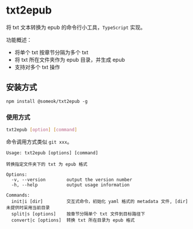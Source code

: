 # txt2epub

将 txt 文本转换为 epub 的命令行小工具，`TypeScript` 实现。

功能概述：

- 将单个 txt 按章节分隔为多个 txt
- 将 txt 所在文件夹作为 epub 目录，并生成 epub
- 支持对多个 txt 操作

## 安装方式

```
npm install @someok/txt2epub -g
```

### 使用方式

```bash
txt2epub [option] [command]
```

命令调用方式类似 `git xxx`。

```
Usage: txt2epub [options] [command]

转换指定文件夹下的 txt 为 epub 格式

Options:
  -v, --version        output the version number
  -h, --help           output usage information

Commands:
  init|i [dir]         交互式命令，初始化 yaml 格式的 metadata 文件, [dir] 未提供时采用当前目录
  split|s [options]    按章节分隔单个 txt 文件到目标路径下
  convert|c [options]  转换 txt 所在目录为 epub 格式

```
